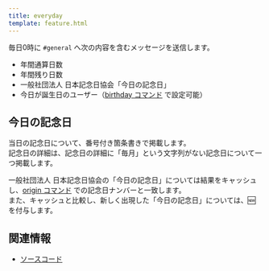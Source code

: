 ```yaml
---
title: everyday
template: feature.html
---
```


毎日0時に `#general` へ次の内容を含むメッセージを送信します。

- 年間通算日数
- 年間残り日数
- 一般社団法人 日本記念日協会「今日の記念日」
- 今日が誕生日のユーザー（[birthday コマンド](../commands/birthday.md) で設定可能）

## 今日の記念日

当日の記念日について、番号付き箇条書きで掲載します。  
記念日の詳細は、記念日の詳細に「毎月」という文字列がない記念日について一つ掲載します。

一般社団法人 日本記念日協会の「今日の記念日」については結果をキャッシュし、[origin コマンド](../commands/origin.md) での記念日ナンバーと一致します。  
また、キャッシュと比較し、新しく出現した「今日の記念日」については、🆕を付与します。

## 関連情報

- [ソースコード](https://github.com/jaoafa/jaotan.ts/blob/master/src/jobs/everyday.ts)
